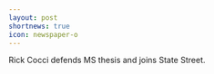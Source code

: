 ```yaml
---
layout: post
shortnews: true
icon: newspaper-o
---
```


Rick Cocci defends MS thesis and joins State Street.